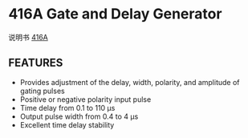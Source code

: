 <!-- 416A.md --- 
;; 
;; Description: 
;; Author: Hongyi Wu(吴鸿毅)
;; Email: wuhongyi@qq.com 
;; Created: 四 6月  1 14:23:45 2017 (+0800)
;; Last-Updated: 五 6月  2 18:18:39 2017 (+0800)
;;           By: Hongyi Wu(吴鸿毅)
;;     Update #: 2
;; URL: http://wuhongyi.cn -->

# 416A  Gate and Delay Generator

说明书 [416A](http://wuhongyi.cn/DAQNote/pdf/ElectronicsModules/ORTEC/416A.pdf)


## FEATURES

- Provides adjustment of the delay, width, polarity, and amplitude of gating pulses
- Positive or negative polarity input pulse
- Time delay from 0.1 to 110 μs
- Output pulse width from 0.4 to 4 μs
- Excellent time delay stability




<!-- 416A.md ends here -->
